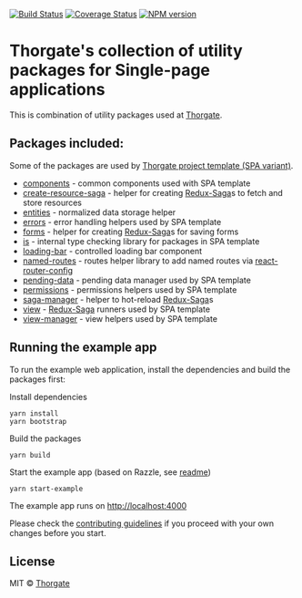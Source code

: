 [![Build Status][travis-image]][travis-url]
[![Coverage Status][coveralls-image]][coveralls-url]
[![NPM version][npm-rpltc-image]][npm-rpltc-url]


# Thorgate's collection of utility packages for Single-page applications

This is combination of utility packages used at [Thorgate](https://thorgate.eu).

## Packages included:

Some of the packages are used by [Thorgate project template (SPA variant)](https://gitlab.com/thorgate-public/django-project-template/tree/spa).

* [components](packages/components/README.md) - common components used with SPA template
* [create-resource-saga](packages/create-resource-saga/README.md) -  helper for creating [Redux-Saga](https://github.com/redux-saga/redux-saga)s to fetch and store resources
* [entities](packages/entities/README.md) - normalized data storage helper
* [errors](packages/errors/README.md) - error handling helpers used by SPA template
* [forms](packages/forms/README.md) - helper for creating [Redux-Saga](https://github.com/redux-saga/redux-saga)s for saving forms
* [is](packages/is/README.md) - internal type checking library for packages in SPA template
* [loading-bar](packages/loading-bar/README.md) - controlled loading bar component
* [named-routes](packages/named-routes/README.md) - routes helper library to add named routes via [react-router-config](https://github.com/ReactTraining/react-router/tree/master/packages/react-router-config)
* [pending-data](packages/pending-data/README.md) - pending data manager used by SPA template
* [permissions](packages/permissions/README.md) - permissions helpers used by SPA template
* [saga-manager](packages/saga-manager/README.md) - helper to hot-reload [Redux-Saga](https://github.com/redux-saga/redux-saga)s
* [view](packages/view/README.md) - [Redux-Saga](https://github.com/redux-saga/redux-saga) runners used by SPA template
* [view-manager](packages/view-manager/README.md) - view helpers used by SPA template 


## Running the example app

To run the example web application, install the dependencies and build the packages first:

Install dependencies
```
yarn install
yarn bootstrap
```

Build the packages
```
yarn build
```

Start the example app (based on Razzle, see [readme](examples/example-app/README.md))
```
yarn start-example
```

The example app runs on [http://localhost:4000](http://localhost:4000)

Please check the [contributing guidelines](CONTRIBUTING.md) if you proceed with your own changes before you start.

## License

MIT © [Thorgate](http://github.com/thorgate)


[npm-rpltc-url]: https://npmjs.org/package/razzle-plugin-long-term-caching
[npm-rpltc-image]: https://img.shields.io/npm/v/razzle-plugin-long-term-caching.svg?style=flat-square

[coveralls-url]: https://coveralls.io/github/thorgate/tg-spa-utils?branch=master
[coveralls-image]: https://coveralls.io/repos/github/thorgate/tg-spa-utils/badge.svg?branch=master

[travis-url]: https://travis-ci.com/thorgate/tg-spa-utils
[travis-image]: https://travis-ci.com/thorgate/tg-spa-utils.svg?branch=master
